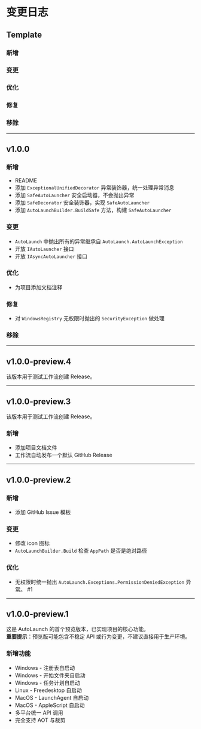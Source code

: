 # 变更日志

## Template

### 新增

### 变更

### 优化

### 修复

### 移除

---

## v1.0.0

### 新增

- README
- 添加 `ExceptionalUnifiedDecorator` 异常装饰器，统一处理异常消息
- 添加 `SafeAutoLauncher` 安全启动器，不会抛出异常
- 添加 `SafeDecorator` 安全装饰器，实现 `SafeAutoLauncher`
- 添加 `AutoLaunchBuilder.BuildSafe` 方法，构建 `SafeAutoLauncher`

### 变更

- `AutoLaunch` 中抛出所有的异常继承自 `AutoLaunch.AutoLaunchException`
- 开放 `IAutoLauncher` 接口
- 开放 `IAsyncAutoLauncher` 接口

### 优化

- 为项目添加文档注释

### 修复

- 对 `WindowsRegistry` 无权限时抛出的 `SecurityException` 做处理

### 移除

___

## v1.0.0-preview.4

该版本用于测试工作流创建 Release。

___

## v1.0.0-preview.3

该版本用于测试工作流创建 Release。

### 新增

- 添加项目文档文件
- 工作流自动发布一个默认 GitHub Release

---

## v1.0.0-preview.2

### 新增

- 添加 GitHub Issue 模板

### 变更

- 修改 icon 图标
- `AutoLaunchBuilder.Build` 检查 `AppPath` 是否是绝对路径

### 优化

- 无权限时统一抛出 `AutoLaunch.Exceptions.PermissionDeniedException` 异常。 #1

---

## v1.0.0-preview.1

这是 AutoLaunch 的首个预览版本，已实现项目的核心功能。  
**重要提示**：预览版可能包含不稳定 API 或行为变更，不建议直接用于生产环境。

### 新增功能

- Windows - 注册表自启动
- Windows - 开始文件夹自启动
- Windows - 任务计划自启动
- Linux - Freedesktop 自启动
- MacOS - LaunchAgent 自启动
- MacOS - AppleScript 自启动
- 多平台统一 API 调用
- 完全支持 AOT 与裁剪

